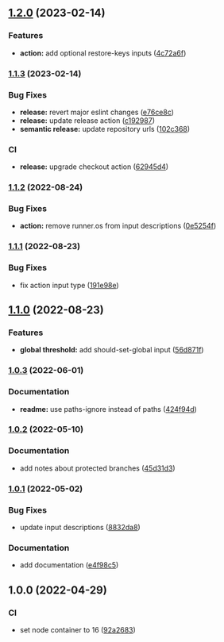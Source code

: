 ## [1.2.0](https://github.com/taylorlroberts7/increase-coverage-action/compare/v1.1.3...v1.2.0) (2023-02-14)


### Features

* **action:** add optional restore-keys inputs ([4c72a6f](https://github.com/taylorlroberts7/increase-coverage-action/commit/4c72a6f967a97a104face25f13b06643f4adae8e))

### [1.1.3](https://github.com/taylorlroberts7/increase-coverage-action/compare/v1.1.2...v1.1.3) (2023-02-14)


### Bug Fixes

* **release:** revert major eslint changes ([e76ce8c](https://github.com/taylorlroberts7/increase-coverage-action/commit/e76ce8ca342af5d9be393a0f5562a7073d1bdcc5))
* **release:** update release action ([c192987](https://github.com/taylorlroberts7/increase-coverage-action/commit/c19298783bf06f65104f60d9f029c1365f0db915))
* **semantic release:** update repository urls ([102c368](https://github.com/taylorlroberts7/increase-coverage-action/commit/102c3684affb3f9f9d64eb104e0cb2735dbcf8c6))


### CI

* **release:** upgrade checkout action ([62945d4](https://github.com/taylorlroberts7/increase-coverage-action/commit/62945d412026d024c1a53994368a52af3e75a2e5))

### [1.1.2](https://github.com/taylorlroberts7/increase-coverage-action/compare/v1.1.1...v1.1.2) (2022-08-24)


### Bug Fixes

* **action:** remove runner.os from input descriptions ([0e5254f](https://github.com/taylorlroberts7/increase-coverage-action/commit/0e5254ff29dc56494b42140ef8532a2a85addf76))

### [1.1.1](https://github.com/taylorlroberts7/increase-coverage-action/compare/v1.1.0...v1.1.1) (2022-08-23)


### Bug Fixes

* fix action input type ([191e98e](https://github.com/taylorlroberts7/increase-coverage-action/commit/191e98ebe5eb325f36ed007897ce77036a4b701c))

## [1.1.0](https://github.com/taylorlroberts7/increase-coverage-action/compare/v1.0.3...v1.1.0) (2022-08-23)


### Features

* **global threshold:** add should-set-global input ([56d871f](https://github.com/taylorlroberts7/increase-coverage-action/commit/56d871fc0ffa1777eb43003babd387bd7ebe6797))

### [1.0.3](https://github.com/taylorlroberts7/increase-coverage-action/compare/v1.0.2...v1.0.3) (2022-06-01)


### Documentation

* **readme:** use paths-ignore instead of paths ([424f94d](https://github.com/taylorlroberts7/increase-coverage-action/commit/424f94d2e2560bf80f707686c4439f732f649fd0))

### [1.0.2](https://github.com/taylorlroberts7/increase-coverage-action/compare/v1.0.1...v1.0.2) (2022-05-10)


### Documentation

* add notes about protected branches ([45d31d3](https://github.com/taylorlroberts7/increase-coverage-action/commit/45d31d368a9fd549c94bcea9230d509a3f4faade))

### [1.0.1](https://github.com/taylorlroberts7/increase-coverage-action/compare/v1.0.0...v1.0.1) (2022-05-02)


### Bug Fixes

* update input descriptions ([8832da8](https://github.com/taylorlroberts7/increase-coverage-action/commit/8832da8e930356e48efe913766436386b03a6046))


### Documentation

* add documentation ([e4f98c5](https://github.com/taylorlroberts7/increase-coverage-action/commit/e4f98c566d2b923bbe01e1f6195daeb0ed579df2))

## 1.0.0 (2022-04-29)


### CI

* set node container to 16 ([92a2683](https://github.com/taylorlroberts7/increase-coverage-action/commit/92a2683d89024c064a004464f7d406b93217a7c7))

